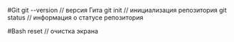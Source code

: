 #Git
git --version  // версия Гита
git init  // инициализация репозитория
git status // информация о статусе репозитория



#Bash
reset  // очистка экрана